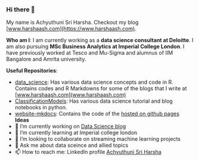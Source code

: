 ### Hi there 👋
My name is Achyuthuni Sri Harsha. Checkout my blog [www.harshaash.com](https://www.harshaash.com).

**Who am I**: I am currently working as a **data science consultant at Deloitte**. I am also pursuing **MSc Business Analytics at Imperial College London**. I have previously worked at Tesco and Mu-Sigma and alumnus of IIM Bangalore and Amrita university. 

**Useful Repositories**:   
- [data_science](https://github.com/HarshaAsh/data_science): Has various data science concepts and code in R. Contains codes and R Markdowns for some of the blogs that I write at  [www.harshaash.com](www.harshaash.com)
- [ClassificationModels](https://github.com/HarshaAsh/ClassificationModels): Has various data science tutorial and blog notebooks in python.  
- [website-mkdocs](https://github.com/HarshaAsh/website-mkdocs): Contains the code of the [hosted on github pages](https://www.harshaash.com)  
**Ideas**
- 🔭 I’m currently working on [Data Science blog](https://github.com/users/HarshaAsh/projects/2)
- 🌱 I’m currently learning at Imperial college london
- 👯 I’m looking to collaborate on streaming machine learning projects
- 💬 Ask me about data sceince and allied topics
- 📫 How to reach me: LinkedIn profile	[Achyuthuni Sri Harsha](https://www.linkedin.com/in/sri-harsha-achyuthuni/)
